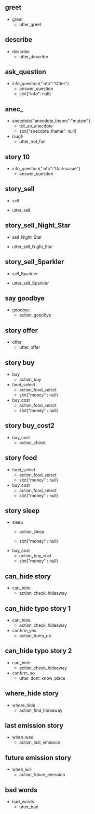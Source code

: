 ## greet
* greet
  - utter_greet

## describe
* describe
  - utter_describe

## ask_question
* info_question{"info":"Otter"}
  - answer_question
  - slot{"info": null}

## anec_
* anecdote{"anecdote_theme":"mutant"}
  - tell_an_anecdote
  - slot{"anecdote_theme": null}
* laugh
  - utter_not_fun

## story 10
* info_question{"info":"Darkscape"}
  - answer_question


## story_sell
* sell
 - utter_sell

## story_sell_Night_Star
* sell_Night_Star
 - utter_sell_Night_Star

## story_sell_Sparkler
* sell_Sparkler
 - utter_sell_Sparkler

## say goodbye
* goodbye
  - action_goodbye

## story offer
* offer
  - utter_offer

## story buy
* buy
  - action_buy
* food_select
  - action_food_select
  - slot{"money" : null}
* buy_cost
  - action_food_select
  - slot{"money" : null}

## story buy_cost2
* buy_cost
  - action_check

## story food
* food_select
  - action_food_select
  - slot{"money" : null}
* buy_cost
  - action_food_select
  - slot{"money" : null}
  
## story sleep
* sleep
  - action_sleep

  - slot{"money" : null}
* buy_cost
  - action_buy_cost
  - slot{"money" : null}

## can_hide story
* can_hide
  - action_check_hideaway

## can_hide typo story 1
* can_hide
  - action_check_hideaway
* confirm_yes
  - action_hurry_up

## can_hide typo story 2
* can_hide
  - action_check_hideaway
* confirm_no
  - utter_dont_know_place

## where_hide story
* where_hide
  - action_find_hideaway

## last emission story
* when_was
  - action_last_emission

## future emission story
* when_will
  - action_future_emission

## bad words
* bad_words
  - utter_bad